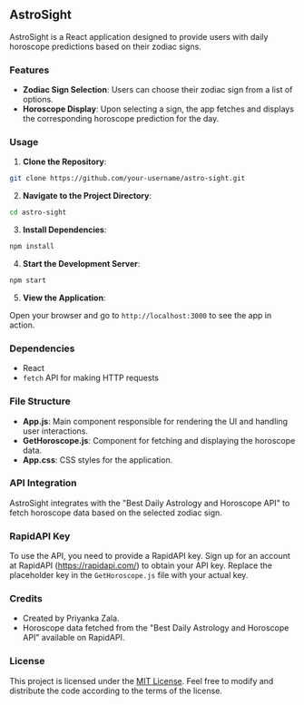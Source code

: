 ## AstroSight

AstroSight is a React application designed to provide users with daily horoscope predictions based on their zodiac signs.

### Features

- **Zodiac Sign Selection**: Users can choose their zodiac sign from a list of options.
- **Horoscope Display**: Upon selecting a sign, the app fetches and displays the corresponding horoscope prediction for the day.

### Usage

1. **Clone the Repository**:

```bash
git clone https://github.com/your-username/astro-sight.git
```

2. **Navigate to the Project Directory**:

```bash
cd astro-sight
```

3. **Install Dependencies**:

```bash
npm install
```

4. **Start the Development Server**:

```bash
npm start
```

5. **View the Application**:

Open your browser and go to `http://localhost:3000` to see the app in action.

### Dependencies

- React
- `fetch` API for making HTTP requests

### File Structure

- **App.js**: Main component responsible for rendering the UI and handling user interactions.
- **GetHoroscope.js**: Component for fetching and displaying the horoscope data.
- **App.css**: CSS styles for the application.

### API Integration

AstroSight integrates with the "Best Daily Astrology and Horoscope API" to fetch horoscope data based on the selected zodiac sign.

### RapidAPI Key

To use the API, you need to provide a RapidAPI key. Sign up for an account at RapidAPI (https://rapidapi.com/) to obtain your API key. Replace the placeholder key in the `GetHoroscope.js` file with your actual key.

### Credits

- Created by Priyanka Zala.
- Horoscope data fetched from the "Best Daily Astrology and Horoscope API" available on RapidAPI.

### License

This project is licensed under the [MIT License](https://opensource.org/licenses/MIT). Feel free to modify and distribute the code according to the terms of the license.